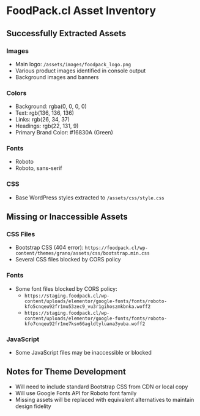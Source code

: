 # FoodPack.cl Asset Inventory

## Successfully Extracted Assets

### Images
- Main logo: `/assets/images/foodpack_logo.png`
- Various product images identified in console output
- Background images and banners

### Colors
- Background: rgba(0, 0, 0, 0)
- Text: rgb(136, 136, 136)
- Links: rgb(26, 34, 37)
- Headings: rgb(22, 131, 9)
- Primary Brand Color: #16830A (Green)

### Fonts
- Roboto
- Roboto, sans-serif

### CSS
- Base WordPress styles extracted to `/assets/css/style.css`

## Missing or Inaccessible Assets

### CSS Files
- Bootstrap CSS (404 error): `https://foodpack.cl/wp-content/themes/grano/assets/css/bootstrap.min.css`
- Several CSS files blocked by CORS policy

### Fonts
- Some font files blocked by CORS policy:
  - `https://staging.foodpack.cl/wp-content/uploads/elementor/google-fonts/fonts/roboto-kfo5cnqeu92fr1mu53zec9_vu3r1gihoszmkbnka.woff2`
  - `https://staging.foodpack.cl/wp-content/uploads/elementor/google-fonts/fonts/roboto-kfo7cnqeu92fr1me7ksn66agldtyluama3yuba.woff2`

### JavaScript
- Some JavaScript files may be inaccessible or blocked

## Notes for Theme Development
- Will need to include standard Bootstrap CSS from CDN or local copy
- Will use Google Fonts API for Roboto font family
- Missing assets will be replaced with equivalent alternatives to maintain design fidelity
